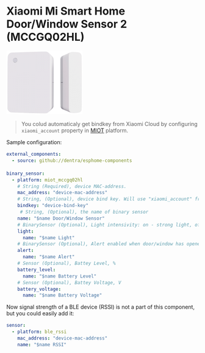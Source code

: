 # Xiaomi Mi Smart Home Door/Window Sensor 2 (MCCGQ02HL)

<img src="miot_mccgq02hl.png" alt="MCCGQ02HL" width="200"/>

> You colud automaticaly get bindkey from Xiaomi Cloud by configuring `xiaomi_account` property in [MIOT](../miot/) platform.

Sample configuration:
```yaml
external_components:
  - source: github://dentra/esphome-components

binary_sensor:
  - platform: miot_mccgq02hl
    # String (Required), device MAC-address.
    mac_address: "device-mac-address"
    # String, (Optional), device bind key. Will use "xiaomi_account" from "miot" if absent to automaticaly get the bindkey.
    bindkey: "device-bind-key"
     # String, (Optional), the name of binary sensor
    name: "$name Door/Window Sensor"
    # BinarySensor (Optional), Light intensivity: on - strong light, off - weak light
    light:
      name: "$name Light"
    # BinarySensor (Optional), Alert enabled when door/window has opened for a long (device configured) time
    alert:
      name: "$name Alert"
    # Sensor (Optional), Battey Level, %
    battery_level:
      name: "$name Battery Level"
    # Sensor (Optional), Battey Voltage, V
    battery_voltage:
      name: "$name Battery Voltage"
```

Now signal strength of a BLE device (RSSI) is not a part of this component, but you could easily add it:
```yaml
sensor:
  - platform: ble_rssi
    mac_address: "device-mac-address"
    name: "$name RSSI"
```
